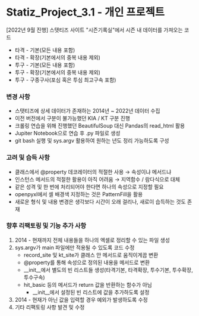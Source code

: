 # Statiz_Project_3.1 - 개인 프로젝트
[2022년 9월 진행]
스탯티즈 사이트 "시즌기록실"에서 시즌 내 데이터를 가져오는 코드
- 타격 - 기본(모든 내용 포함)
- 타격 - 확장(기본에서의 중복 내용 제외)
- 투구 - 기본(모든 내용 포함)
- 투구 - 확장(기본에서의 중복 내용 제외)
- 투구 - 구종구사(포심 혹은 투심 최고구속 포함)

### 변경 사항
- 스탯티즈에 상세 데이터가 존재하는 2014년 ~ 2022년 데이터 수집
- 이전 버전에서 구분이 불가능했던 KIA / KT 구분 진행
- 크롤링 연습을 위해 진행했던 BeautifulSoup 대신 Pandas의 read_html 활용
- Jupiter Notebook으로 연습 후 .py 파일로 생성
- git bash 실행 및 sys.argv 활용하여 원하는 년도 정리 가능하도록 구성

### 고려 및 습득 사항
- 클래스에서 @property 데코레이터의 적절한 사용 → 속성이냐 메서드냐
- 인스턴스 메서드의 적절한 활용이 아직 어려움 → 지역함수 / 람다식으로 대체
- 같은 성격 및 한 번에 처리되어야 한다면 하나의 속성으로 지정할 필요
- openpyxl에서 셀 배경색 지정하는 것은 PatternFill을 활용
- 새로운 형식 및 내용 변경은 생각보다 시간이 오래 걸리나, 새로이 습득하는 것도 존재

### 향후 리팩토링 및 기능 추가 사항
1. 2014 - 현재까지 전체 내용들을 하나의 엑셀로 정리할 수 있는 파일 생성
2. sys.argv가 main 파일에만 적용될 수 있도록 코드 수정
     - record_site 및 kt_site가 클래스 안 메서드로 움직이게끔 변환
     - @property를 통해 속성으로 정의된 내용을 메서드로 변환
     - __init__에서 별도의 빈 리스트들 생성(타격기본, 타격확장, 투수기본, 투수확장, 투수구속)
     - hit_basic 등의 메서드가 return 값을 반환하는 함수가 아님
        - __init__에서 설정된 빈 리스트에 값을 추가하도록 설정
3. 2014 - 현재가 아닌 값을 입력할 경우 예외가 발생하도록 수정
4. 기타 리팩토링 사항 발견 및 수정